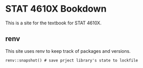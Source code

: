 # STAT 4610X Bookdown

This is a site for the textbook for STAT 4610X.

## renv

This site uses renv to keep track of packages and versions. 

    renv::snapshot() # save prject library's state to lockfile